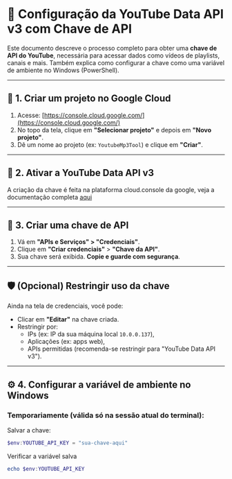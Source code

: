 # 🚀 Configuração da YouTube Data API v3 com Chave de API

Este documento descreve o processo completo para obter uma **chave de API do YouTube**, necessária para acessar dados como vídeos de playlists, canais e mais. Também explica como configurar a chave como uma variável de ambiente no Windows (PowerShell).

---

## 📌 1. Criar um projeto no Google Cloud

1. Acesse: [https://console.cloud.google.com/](https://console.cloud.google.com/)
2. No topo da tela, clique em **"Selecionar projeto"** e depois em **"Novo projeto"**.
3. Dê um nome ao projeto (ex: `YoutubeMp3Tool`) e clique em **"Criar"**.

---

## 🔧 2. Ativar a YouTube Data API v3

A criação da chave é feita na plataforma cloud.console da google, veja a documentação completa [aqui](docs/apikey.md)

---

## 🔑 3. Criar uma chave de API

1. Vá em **"APIs e Serviços" > "Credenciais"**.
2. Clique em **"Criar credenciais"** > **"Chave da API"**.
3. Sua chave será exibida. **Copie e guarde com segurança**.

---

## 🛡️ (Opcional) Restringir uso da chave

Ainda na tela de credenciais, você pode:

- Clicar em **"Editar"** na chave criada.
- Restringir por:
  - IPs (ex: IP da sua máquina local `10.0.0.137`),
  - Aplicações (ex: apps web),
  - APIs permitidas (recomenda-se restringir para "YouTube Data API v3").

---

## ⚙️ 4. Configurar a variável de ambiente no Windows

### Temporariamente (válida só na sessão atual do terminal):

Salvar a chave:
```powershell
$env:YOUTUBE_API_KEY = "sua-chave-aqui" 
```

Verificar a variável salva
```powershell
echo $env:YOUTUBE_API_KEY
```

